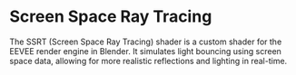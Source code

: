 # Screen Space Ray Tracing
The SSRT (Screen Space Ray Tracing) shader is a custom shader for the EEVEE render engine in Blender. It simulates light bouncing using screen space data, allowing for more realistic reflections and lighting in real-time.
